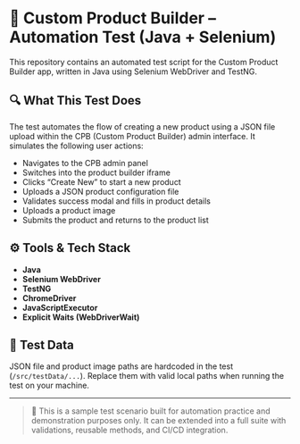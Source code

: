# 🧪 Custom Product Builder – Automation Test (Java + Selenium)

This repository contains an automated test script for the Custom Product Builder app, written in Java using Selenium WebDriver and TestNG.

## 🔍 What This Test Does

The test automates the flow of creating a new product using a JSON file upload within the CPB (Custom Product Builder) admin interface. It simulates the following user actions:

- Navigates to the CPB admin panel
- Switches into the product builder iframe
- Clicks “Create New” to start a new product
- Uploads a JSON product configuration file
- Validates success modal and fills in product details
- Uploads a product image
- Submits the product and returns to the product list

## ⚙️ Tools & Tech Stack

- **Java**
- **Selenium WebDriver**
- **TestNG**
- **ChromeDriver**
- **JavaScriptExecutor**
- **Explicit Waits (WebDriverWait)**

## 📂 Test Data

JSON file and product image paths are hardcoded in the test (`/src/testData/...`). Replace them with valid local paths when running the test on your machine.

---

> 📝 This is a sample test scenario built for automation practice and demonstration purposes only. It can be extended into a full suite with validations, reusable methods, and CI/CD integration.
